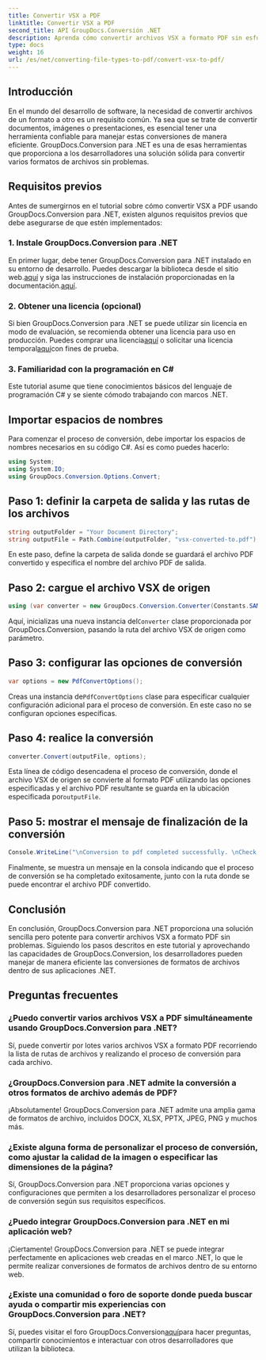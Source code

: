 ```yaml
---
title: Convertir VSX a PDF
linktitle: Convertir VSX a PDF
second_title: API GroupDocs.Conversión .NET
description: Aprenda cómo convertir archivos VSX a formato PDF sin esfuerzo usando GroupDocs.Conversion para .NET. Sigue nuestro tutorial paso a paso.
type: docs
weight: 16
url: /es/net/converting-file-types-to-pdf/convert-vsx-to-pdf/
---
```

## Introducción
En el mundo del desarrollo de software, la necesidad de convertir archivos de un formato a otro es un requisito común. Ya sea que se trate de convertir documentos, imágenes o presentaciones, es esencial tener una herramienta confiable para manejar estas conversiones de manera eficiente. GroupDocs.Conversion para .NET es una de esas herramientas que proporciona a los desarrolladores una solución sólida para convertir varios formatos de archivos sin problemas.
## Requisitos previos
Antes de sumergirnos en el tutorial sobre cómo convertir VSX a PDF usando GroupDocs.Conversion para .NET, existen algunos requisitos previos que debe asegurarse de que estén implementados:
### 1. Instale GroupDocs.Conversion para .NET
 En primer lugar, debe tener GroupDocs.Conversion para .NET instalado en su entorno de desarrollo. Puedes descargar la biblioteca desde el sitio web.[aquí](https://releases.groupdocs.com/conversion/net/) y siga las instrucciones de instalación proporcionadas en la documentación.[aquí](https://reference.groupdocs.com/conversion/net/).
### 2. Obtener una licencia (opcional)
 Si bien GroupDocs.Conversion para .NET se puede utilizar sin licencia en modo de evaluación, se recomienda obtener una licencia para uso en producción. Puedes comprar una licencia[aquí](https://purchase.groupdocs.com/buy) o solicitar una licencia temporal[aquí](https://purchase.groupdocs.com/temporary-license/)con fines de prueba.
### 3. Familiaridad con la programación en C#
Este tutorial asume que tiene conocimientos básicos del lenguaje de programación C# y se siente cómodo trabajando con marcos .NET.

## Importar espacios de nombres
Para comenzar el proceso de conversión, debe importar los espacios de nombres necesarios en su código C#. Así es como puedes hacerlo:

```csharp
using System;
using System.IO;
using GroupDocs.Conversion.Options.Convert;
```
## Paso 1: definir la carpeta de salida y las rutas de los archivos
```csharp
string outputFolder = "Your Document Directory";
string outputFile = Path.Combine(outputFolder, "vsx-converted-to.pdf");
```
En este paso, define la carpeta de salida donde se guardará el archivo PDF convertido y especifica el nombre del archivo PDF de salida.
## Paso 2: cargue el archivo VSX de origen
```csharp
using (var converter = new GroupDocs.Conversion.Converter(Constants.SAMPLE_VSX))
```
 Aquí, inicializas una nueva instancia del`Converter` clase proporcionada por GroupDocs.Conversion, pasando la ruta del archivo VSX de origen como parámetro.
## Paso 3: configurar las opciones de conversión
```csharp
var options = new PdfConvertOptions();
```
 Creas una instancia de`PdfConvertOptions` clase para especificar cualquier configuración adicional para el proceso de conversión. En este caso no se configuran opciones específicas.
## Paso 4: realice la conversión
```csharp
converter.Convert(outputFile, options);
```
Esta línea de código desencadena el proceso de conversión, donde el archivo VSX de origen se convierte al formato PDF utilizando las opciones especificadas y el archivo PDF resultante se guarda en la ubicación especificada por`outputFile`.
## Paso 5: mostrar el mensaje de finalización de la conversión
```csharp
Console.WriteLine("\nConversion to pdf completed successfully. \nCheck output in {0}", outputFolder);
```
Finalmente, se muestra un mensaje en la consola indicando que el proceso de conversión se ha completado exitosamente, junto con la ruta donde se puede encontrar el archivo PDF convertido.

## Conclusión
En conclusión, GroupDocs.Conversion para .NET proporciona una solución sencilla pero potente para convertir archivos VSX a formato PDF sin problemas. Siguiendo los pasos descritos en este tutorial y aprovechando las capacidades de GroupDocs.Conversion, los desarrolladores pueden manejar de manera eficiente las conversiones de formatos de archivos dentro de sus aplicaciones .NET.
## Preguntas frecuentes
### ¿Puedo convertir varios archivos VSX a PDF simultáneamente usando GroupDocs.Conversion para .NET?
Sí, puede convertir por lotes varios archivos VSX a formato PDF recorriendo la lista de rutas de archivos y realizando el proceso de conversión para cada archivo.
### ¿GroupDocs.Conversion para .NET admite la conversión a otros formatos de archivo además de PDF?
¡Absolutamente! GroupDocs.Conversion para .NET admite una amplia gama de formatos de archivo, incluidos DOCX, XLSX, PPTX, JPEG, PNG y muchos más.
### ¿Existe alguna forma de personalizar el proceso de conversión, como ajustar la calidad de la imagen o especificar las dimensiones de la página?
Sí, GroupDocs.Conversion para .NET proporciona varias opciones y configuraciones que permiten a los desarrolladores personalizar el proceso de conversión según sus requisitos específicos.
### ¿Puedo integrar GroupDocs.Conversion para .NET en mi aplicación web?
¡Ciertamente! GroupDocs.Conversion para .NET se puede integrar perfectamente en aplicaciones web creadas en el marco .NET, lo que le permite realizar conversiones de formatos de archivos dentro de su entorno web.
### ¿Existe una comunidad o foro de soporte donde pueda buscar ayuda o compartir mis experiencias con GroupDocs.Conversion para .NET?
 Sí, puedes visitar el foro GroupDocs.Conversion[aquí](https://forum.groupdocs.com/c/conversion/11)para hacer preguntas, compartir conocimientos e interactuar con otros desarrolladores que utilizan la biblioteca.
